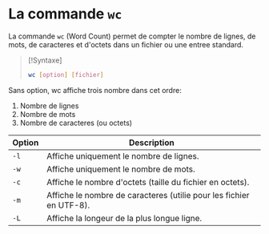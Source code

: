 # La commande `wc`

La commande `wc` (Word Count) permet de compter le nombre de lignes, de mots, de caracteres et d'octets dans un fichier ou une entree standard.

>[!Syntaxe]
> ```bash
> wc [option] [fichier]
>```

Sans option, wc affiche trois nombre dans cet ordre:
1. Nombre de lignes
2. Nombre de mots
3. Nombre de caracteres (ou octets)


| **Option** | **Description**                                                     |
| ---------- | ------------------------------------------------------------------- |
| `-l`       | Affiche uniquement le nombre de lignes.                             |
| `-w`       | Affiche uniquement le nombre de mots.                               |
| `-c`       | Affiche le nombre d'octets (taille du fichier en octets).           |
| `-m`       | Affiche le nombre de caracteres (utilie pour les fichier en UTF-8). |
| `-L`       | Affiche la longeur de la plus longue ligne.                         |
